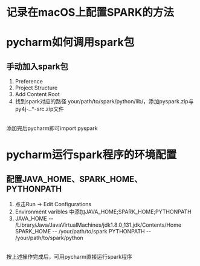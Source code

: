 # 记录在macOS上配置SPARK的方法

# pycharm如何调用spark包
## 手动加入spark包
1. Preference
2. Project Structure
3. Add Content Root
4. 找到spark对应的路径 your/path/to/spark/python/lib/，添加pyspark.zip与py4j-*.*.*-src.zip文件
<br>
添加完后pycharm即可import pyspark

# pycharm运行spark程序的环境配置
## 配置JAVA_HOME、SPARK_HOME、PYTHONPATH
1. 点击Run -> Edit Configurations
2. Environment varibles 中添加JAVA_HOME;SPARK_HOME;PYTHONPATH
3. JAVA_HOME  -- /Library/Java/JavaVirtualMachines/jdk1.8.0_131.jdk/Contents/Home
   SPARK_HOME -- /your/path/to/spark
   PYTHONPATH -- /your/path/to/spark/python
<br>
按上述操作完成后，可用pycharm直接运行spark程序
